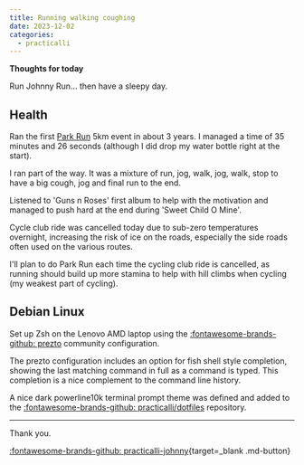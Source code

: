 ```yaml
---
title: Running walking coughing
date: 2023-12-02
categories:
  - practicalli
---
```


**Thoughts for today**

Run Johnny Run... then have a sleepy day.

<!-- more -->

## Health

Ran the first [Park Run](https://www.parkrun.org.uk/) 5km event in about 3 years. I managed a time of 35 minutes and 26 seconds (although I did drop my water bottle right at the start).

I ran part of the way.  It was a mixture of run, jog, walk, jog, walk, stop to have a big cough, jog and final run to the end.

Listened to 'Guns n Roses' first album to help with the motivation and managed to push hard at the end during 'Sweet Child O Mine'.

Cycle club ride was cancelled today due to sub-zero temperatures overnight, increasing the risk of ice on the roads, especially the side roads often used on the various routes.

I'll plan to do Park Run each time the cycling club ride is cancelled, as running should build up more stamina to help with hill climbs when cycling (my weakest part of cycling).


## Debian Linux

Set up Zsh on the Lenovo AMD laptop using the [:fontawesome-brands-github: prezto](https://github.com/sorin-ionescu/prezto) community configuration.

The prezto configuration includes an option for fish shell style completion, showing the last matching command in full as a command is typed.  This completion is a nice complement to the command line history.

A nice dark powerline10k terminal prompt theme was defined and added to the [:fontawesome-brands-github: practicalli/dotfiles](https://github.com/practicalli/dotfiles) repository.


---
Thank you.

[:fontawesome-brands-github: practicalli-johnny](https://github.com/practicalli-johnny){target=_blank .md-button}

